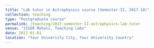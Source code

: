 ```yaml
---
title: "Lab tutor in Astrophysics course (Semester-II, 2017-18)"
collection: teaching
type: "Postgraduate course"
permalink: /teaching/2017-semester-II-astrophysics-lab-tutor
venue: "IISER Mohali, Teaching Labs"
date: 2017-01-01
location: "Your University City, Your University Country"
---
```

